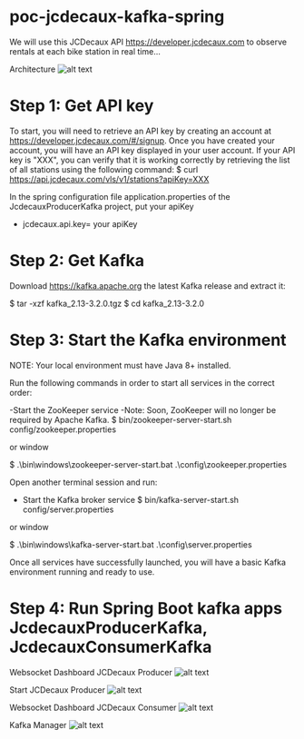 # poc-jcdecaux-kafka-spring
We will use this JCDecaux API https://developer.jcdecaux.com to observe rentals at each bike station in real time...

Architecture 
![alt text](https://fouomene.com/architecture-event-driven.jpg) 

# Step 1: Get API key 

To start, you will need to retrieve an API key by creating an account at https://developer.jcdecaux.com/#/signup. Once you have created your account, you will have an API key displayed in your user account. If your API key is "XXX", you can verify that it is working correctly by retrieving the list of all stations using the following command:
$ curl https://api.jcdecaux.com/vls/v1/stations?apiKey=XXX

In the spring configuration file application.properties of the JcdecauxProducerKafka project, put your apiKey
- jcdecaux.api.key= your apiKey


# Step 2: Get Kafka

Download https://kafka.apache.org the latest Kafka release and extract it:

$ tar -xzf kafka_2.13-3.2.0.tgz
$ cd kafka_2.13-3.2.0


# Step 3: Start the Kafka environment

NOTE: Your local environment must have Java 8+ installed.

Run the following commands in order to start all services in the correct order:

-Start the ZooKeeper service
-Note: Soon, ZooKeeper will no longer be required by Apache Kafka.
$ bin/zookeeper-server-start.sh config/zookeeper.properties

or window

$ .\bin\windows\zookeeper-server-start.bat .\config\zookeeper.properties

Open another terminal session and run:

- Start the Kafka broker service
$ bin/kafka-server-start.sh config/server.properties

or window

$ .\bin\windows\kafka-server-start.bat .\config\server.properties

Once all services have successfully launched, you will have a basic Kafka environment running and ready to use. 


# Step 4: Run Spring Boot kafka apps JcdecauxProducerKafka, JcdecauxConsumerKafka


Websocket Dashboard JCDecaux Producer
![alt text](https://fouomene.com/producerdashboard.jpg) 

Start JCDecaux Producer
![alt text](https://fouomene.com/startproducer.jpg) 

Websocket Dashboard JCDecaux Consumer
![alt text](https://fouomene.com/consumerdashboard.jpg) 

Kafka Manager
![alt text](https://fouomene.com/managerkafka.jpg)

